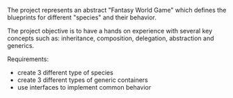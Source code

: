 The project represents an abstract "Fantasy World Game" which defines the
blueprints for different "species" and their behavior.

The project objective is to have a hands on experience with
several key concepts such as: inheritance, composition, delegation,
abstraction and generics.


Requirements:
- create 3 different type of species
- create 3 different types of generic containers 
- use interfaces to implement common behavior
